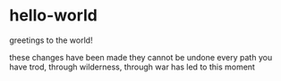 # hello-world
greetings to the world!

these changes have been made
they cannot be undone
every path you have trod, through wilderness, through war
has led to this moment
